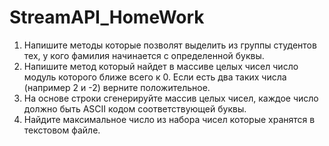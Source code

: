 # StreamAPI_HomeWork
1. Напишите методы которые позволят выделить из группы студентов тех, у кого фамилия начинается с определенной буквы. 
2. Напишите метод который найдет в массиве целых чисел число модуль которого ближе всего к 0. Если есть два таких числа (например 2 и -2) верните положительное.
3. На основе строки сгенерируйте массив целых чисел, каждое число должно быть ASCII кодом соответствующей буквы.
4. Найдите максимальное число из набора чисел которые хранятся в текстовом файле.
